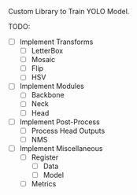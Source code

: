 Custom Library to Train YOLO Model.

TODO:
- [ ] Implement Transforms
  - [ ] LetterBox
  - [ ] Mosaic
  - [ ] Flip
  - [ ] HSV
- [ ] Implement Modules
  - [ ] Backbone
  - [ ] Neck
  - [ ] Head
- [ ] Implement Post-Process
  - [ ] Process Head Outputs
  - [ ] NMS
- [ ] Implement Miscellaneous
  - [ ] Register
    - [ ] Data
    - [ ] Model
  - [ ] Metrics